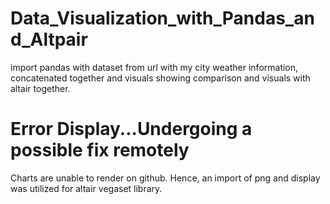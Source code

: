 # Data_Visualization_with_Pandas_and_Altpair
import pandas with dataset from url with my city weather information, concatenated together and visuals showing comparison and 
visuals with altair together.

# Error Display...Undergoing a possible fix remotely
Charts are unable to render on github. Hence, an import of png and display was utilized for altair vegaset library.
